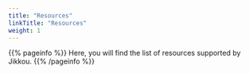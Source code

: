 ```yaml
---
title: "Resources"
linkTitle: "Resources"
weight: 1
---
```


{{% pageinfo %}}
Here, you will find the list of resources supported by Jikkou.
{{% /pageinfo %}}

